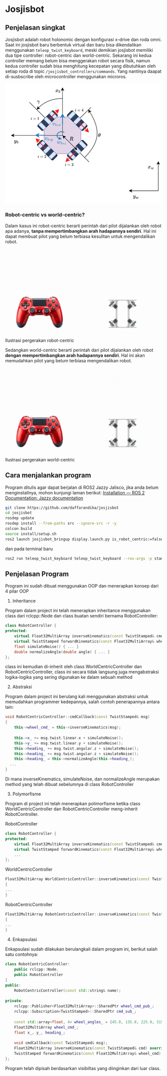 # Josjisbot

## Penjelasan singkat
Josjisbot adalah robot holonomic dengan konfigurasi x-drive dan roda omni. Saat ini josjisbot baru berbentuk virtual dan baru bisa dikendalikan menggunakan `teleop_twist_keyboard`, meski demikian josjisbot memiliki dua tipe controller: robot-centric dan world-centric. Sekarang ini kedua controller memang belum bisa menggerakan robot secara fisik, namun kedua controller sudah bisa menghitung kecepatan yang dibutuhkan oleh setiap roda di topic `/josjisbot_controllers/commands`. Yang nantinya daapat di-susbscribe oleh microcontroller menggunakan microros.

![](./x_drive.svg)
### Robot-centric vs world-centric?
Dalam kasus ini robot-centric berarti perintah dari pilot dijalankan oleh robot apa adanya, **tanpa mempertimbangkan arah hadapannya sendiri**. Hal ini dapat membuat pilot yang belum terbiasa kesulitan untuk mengendalikan robot.

![](./robot_centric.gif)
Ilustrasi pergerakan robot-centric

Sedangkan world-centric berarti perintah dari pilot dijalankan oleh robot **dengan mempertimbangkan arah hadapannya sendiri**. Hal ini akan memudahkan pilot yang belum terbiasa mengendalikan robot.

![](./world_centric.gif)
Ilustrasi pergerakan world-centric

## Cara menjalankan program
Program ditulis agar dapat berjalan di ROS2 Jazzy Jalisco, jika anda belum menginstallnya, mohon kunjungi laman berikut: [Installation — ROS 2 Documentation: Jazzy documentation](https://docs.ros.org/en/jazzy/Installation.html)
```bash
git clone https://github.com/daffarandika/josjisbot
cd josjisbot
rosdep update
rosdep install --from-paths src --ignore-src -r -y
colcon build
source install/setup.sh
ros2 launch josjisbot_bringup display.launch.py is_robot_centric:=false
```

dan pada terminal baru
```bash
ros2 run teleop_twist_keyboard teleop_twist_keyboard --ros-args -p stamped:=true
```

## Penjelasan Program
Program ini sudah dibuat menggunakan OOP dan menerapkan konsep dari 4 pilar OOP
1. Inheritance

Program dalam project ini telah menerapkan inheritance menggunakan class dari rclcpp::Node dan class buatan sendiri bernama RobotController:
```cpp
class RobotController {
protected:
	virtual Float32MultiArray inverseKinematics(const TwistStamped& cmd) = 0;
	virtual TwistStamped forwardKinematics(const Float32MultiArray& wheel_cmd) = 0;
	float simulateNoise() { ... }
	double normalizeAngle(double angle) { ... }
};
```
class ini kemudian di-inherit oleh class WorldCentricController dan RobotCentricController, class ini secara tidak langsung juga mengabstraksi logika-logika yang sering digunakan ke dalam sebuah method

2. Abstraksi
   
Program dalam project ini berulang kali menggunakan abstraksi untuk memudahkan programmer kedepannya, salah contoh penerapannya antara lain:
```cpp
void RobotCentricController::cmdCallback(const TwistStamped& msg)
{
	this->wheel_cmd_ = this->inverseKinematics(msg);

	this->x_ += msg.twist.linear.x + simulateNoise();
	this->y_ += msg.twist.linear.y + simulateNoise();
	this->heading_ += msg.twist.angular.z + simulateNoise();
	this->heading_ += msg.twist.angular.z + simulateNoise();
	this->heading_ = this->normalizeAngle(this->heading_);
  ...
}
```
Di mana inverseKinematics, simulateNoise, dan normalizeAngle merupakan method yang telah dibuat sebelumnya di class RobotController

3. Polymorfisme

Program di project ini telah menerapkan polimorfisme ketika class WorldCentricController dan RobotCentricController meng-inherit RobotController.

RobotController

```cpp
class RobotController {
protected:
	virtual Float32MultiArray inverseKinematics(const TwistStamped& cmd) = 0;
	virtual TwistStamped forwardKinematics(const Float32MultiArray& wheel_cmd) = 0;
	...
};
```

WorldCentricController

```cpp
Float32MultiArray WorldCentricController::inverseKinematics(const TwistStamped& cmd)
{
...
}
```

RobotCentricController

```cpp
Float32MultiArray RobotCentricController::inverseKinematics(const TwistStamped& cmd)
{
...
}
```

4. Enkapsulasi

Enkapsulasi sudah dilakukan berulangkali dalam program ini, berikut salah satu contohnya:
```cpp
class RobotCentricController:
	public rclcpp::Node,
	public RobotController
{
public:
	RobotCentricController(const std::string& name);

private:
	rclcpp::Publisher<Float32MultiArray>::SharedPtr wheel_cmd_pub_;
	rclcpp::Subscription<TwistStamped>::SharedPtr cmd_sub_;

	const std::array<float, 4> wheel_angles_ = {45.0, 135.0, 225.0, 315.0}; // alpha 1-4
	Float32MultiArray wheel_cmd_;
	float x_, y_, heading_;

	void cmdCallback(const TwistStamped& msg);
	Float32MultiArray inverseKinematics(const TwistStamped& cmd) override;
	TwistStamped forwardKinematics(const Float32MultiArray& wheel_cmd) override;
};
```
Program telah dipisah berdasarkan visibiltas yang diinginkan dari luar class.

